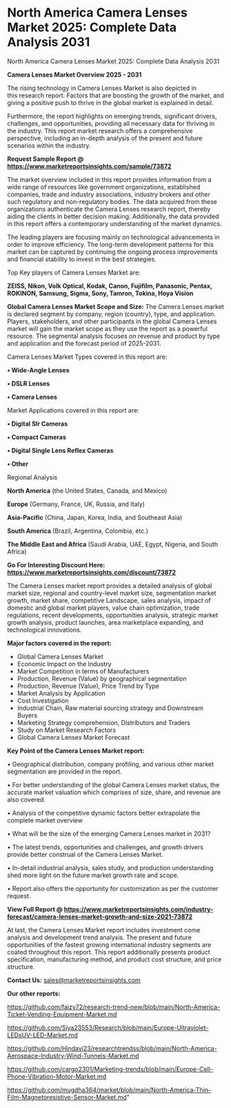 # North America Camera Lenses Market 2025: Complete Data Analysis 2031
North America Camera Lenses Market 2025: Complete Data Analysis 2031

<Strong> Camera Lenses Market Overview 2025 - 2031</strong>

The rising technology in Camera Lenses Market is also depicted in this research report. Factors that are boosting the growth of the market, and giving a positive push to thrive in the global market is explained in detail.

Furthermore, the report highlights on emerging trends, significant drivers, challenges, and opportunities, providing all necessary data for thriving in the industry. This report market research offers a comprehensive perspective, including an in-depth analysis of the present and future scenarios within the industry.

<strong>Request Sample Report @ <a href=https://www.marketreportsinsights.com/sample/73872>https://www.marketreportsinsights.com/sample/73872</a></strong>

The market overview included in this report provides information from a wide range of resources like government organizations, established companies, trade and industry associations, industry brokers and other such regulatory and non-regulatory bodies. The data acquired from these organizations authenticate the Camera Lenses research report, thereby aiding the clients in better decision making. Additionally, the data provided in this report offers a contemporary understanding of the market dynamics.

The leading players are focusing mainly on technological advancements in order to improve efficiency. The long-term development patterns for this market can be captured by continuing the ongoing process improvements and financial stability to invest in the best strategies.

Top Key players of Camera Lenses Market are:

<strong>ZEISS, Nikon, Volk Optical, Kodak, Canon, Fujifilm, Panasonic, Pentax, ROKINON, Samsung, Sigma, Sony, Tamron, Tokina, Hoya Vision</strong>

<strong><b>Global Camera Lenses Market Scope and Size:</b></strong>
The Camera Lenses market is declared segment by company, region (country), type, and application. Players, stakeholders, and other participants in the global Camera Lenses market will gain the market scope as they use the report as a powerful resource. The segmental analysis focuses on revenue and product by type and application and the forecast period of 2025-2031.

Camera Lenses Market Types covered in this report are:

<strong>• Wide-Angle Lenses

• DSLR Lenses

• Camera Lenses</strong>

Market Applications covered in this report are:

<strong>• Digital Slr Cameras

• Compact Cameras

• Digital Single Lens Reflex Cameras

• Other</strong> 

Regional Analysis

<strong>North America</strong> (the United States, Canada, and Mexico)

<strong>Europe</strong> (Germany, France, UK, Russia, and Italy)

<strong>Asia-Pacific</strong> (China, Japan, Korea, India, and Southeast Asia)

<strong>South America</strong> (Brazil, Argentina, Colombia, etc.)

<strong>The Middle East and Africa</strong> (Saudi Arabia, UAE, Egypt, Nigeria, and South Africa)

<strong>Go For Interesting Discount Here: <a href=https://www.marketreportsinsights.com/discount/73872>https://www.marketreportsinsights.com/discount/73872</a></strong>

The Camera Lenses market report provides a detailed analysis of global market size, regional and country-level market size, segmentation market growth, market share, competitive Landscape, sales analysis, impact of domestic and global market players, value chain optimization, trade regulations, recent developments, opportunities analysis, strategic market growth analysis, product launches, area marketplace expanding, and technological innovations.

<strong><b>Major factors covered in the report:</b></strong>
<ul>
  <li>Global Camera Lenses Market </li>
  <li>Economic Impact on the Industry</li>
  <li>Market Competition in terms of Manufacturers</li>
  <li>Production, Revenue (Value) by geographical segmentation</li>
  <li>Production, Revenue (Value), Price Trend by Type</li>
  <li>Market Analysis by Application</li>
  <li>Cost Investigation</li>
  <li>Industrial Chain, Raw material sourcing strategy and Downstream Buyers</li>
  <li>Marketing Strategy comprehension, Distributors and Traders</li>
  <li>Study on Market Research Factors</li>
  <li>Global Camera Lenses Market Forecast</li>
</ul>

<strong><b>Key Point of the Camera Lenses Market report:</b></strong>

• Geographical distribution, company profiling, and various other market segmentation are provided in the report.

• For better understanding of the global Camera Lenses market status, the accurate market valuation which comprises of size, share, and revenue are also covered.

• Analysis of the competitive dynamic factors better extrapolate the complete market overview

• What will be the size of the emerging Camera Lenses market in 2031?

• The latest trends, opportunities and challenges, and growth drivers provide better construal of the Camera Lenses Market.

• In-detail industrial analysis, sales study, and production understanding shed more light on the future market growth rate and scope.

• Report also offers the opportunity for customization as per the customer request.

<strong><b>View Full Report @ <a href=https://www.marketreportsinsights.com/industry-forecast/camera-lenses-market-growth-and-size-2021-73872>https://www.marketreportsinsights.com/industry-forecast/camera-lenses-market-growth-and-size-2021-73872</a></b></strong>


At last, the Camera Lenses Market report includes investment come analysis and development trend analysis. The present and future opportunities of the fastest growing international industry segments are coated throughout this report. This report additionally presents product specification, manufacturing method, and product cost structure, and price structure.

<strong>Contact Us:</strong>
sales@marketreportsinsights.com

<strong>Our other reports:</strong>

<a href=https://github.com/faizy72/research-trend-new/blob/main/North-America-Ticket-Vending-Equipment-Market.md>https://github.com/faizy72/research-trend-new/blob/main/North-America-Ticket-Vending-Equipment-Market.md</a>

<a href=https://github.com/Siya23553/Research/blob/main/Europe-Ultraviolet-LEDsUV-LED-Market.md>https://github.com/Siya23553/Research/blob/main/Europe-Ultraviolet-LEDsUV-LED-Market.md</a>

<a href=https://github.com/Hindavi23/researchtrendss/blob/main/North-America-Aerospace-Industry-Wind-Tunnels-Market.md>https://github.com/Hindavi23/researchtrendss/blob/main/North-America-Aerospace-Industry-Wind-Tunnels-Market.md</a>

<a href=https://github.com/cargo2301/Marketing-trends/blob/main/Europe-Cell-Phone-Vibration-Motor-Market.md>https://github.com/cargo2301/Marketing-trends/blob/main/Europe-Cell-Phone-Vibration-Motor-Market.md</a>

<a href=https://github.com/mugdha364/market/blob/main/North-America-Thin-Film-Magnetoresistive-Sensor-Market.md>https://github.com/mugdha364/market/blob/main/North-America-Thin-Film-Magnetoresistive-Sensor-Market.md</a>"
